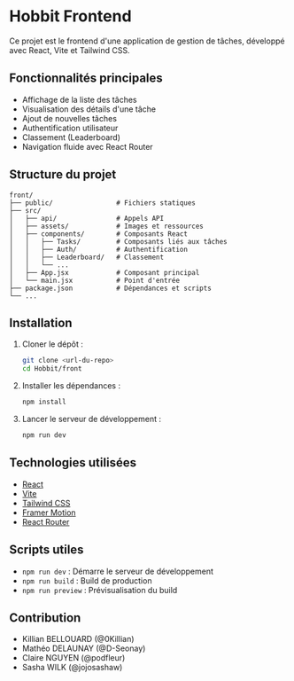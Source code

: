 # Hobbit Frontend

Ce projet est le frontend d'une application de gestion de tâches, développé avec React, Vite et Tailwind CSS.

## Fonctionnalités principales
- Affichage de la liste des tâches
- Visualisation des détails d'une tâche
- Ajout de nouvelles tâches
- Authentification utilisateur
- Classement (Leaderboard)
- Navigation fluide avec React Router

## Structure du projet
```
front/
├── public/                # Fichiers statiques
├── src/
│   ├── api/               # Appels API
│   ├── assets/            # Images et ressources
│   ├── components/        # Composants React
│   │   ├── Tasks/         # Composants liés aux tâches
│   │   ├── Auth/          # Authentification
│   │   ├── Leaderboard/   # Classement
│   │   └── ...
│   ├── App.jsx            # Composant principal
│   └── main.jsx           # Point d'entrée
├── package.json           # Dépendances et scripts
└── ...
```

## Installation
1. Cloner le dépôt :
   ```sh
   git clone <url-du-repo>
   cd Hobbit/front
   ```
2. Installer les dépendances :
   ```sh
   npm install
   ```
3. Lancer le serveur de développement :
   ```sh
   npm run dev
   ```

## Technologies utilisées
- [React](https://react.dev/)
- [Vite](https://vitejs.dev/)
- [Tailwind CSS](https://tailwindcss.com/)
- [Framer Motion](https://www.framer.com/motion/)
- [React Router](https://reactrouter.com/)

## Scripts utiles
- `npm run dev` : Démarre le serveur de développement
- `npm run build` : Build de production
- `npm run preview` : Prévisualisation du build

## Contribution
- Killian BELLOUARD (@0Killian)
- Mathéo DELAUNAY (@D-Seonay)
- Claire NGUYEN (@podfleur)
- Sasha WILK (@jojosashaw)
